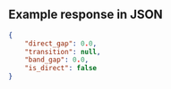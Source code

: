 

## Example response in JSON

```json
{
    "direct_gap": 0.0, 
    "transition": null, 
    "band_gap": 0.0, 
    "is_direct": false
}
```

